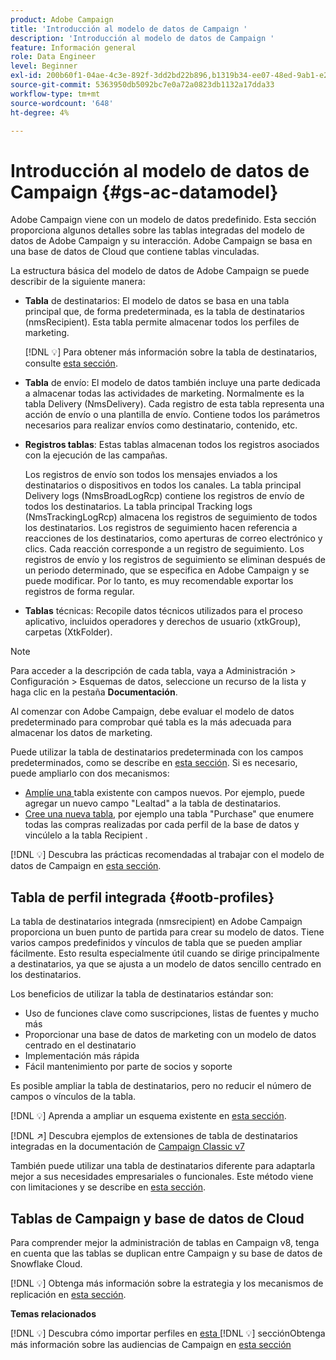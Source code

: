 ```yaml
---
product: Adobe Campaign
title: 'Introducción al modelo de datos de Campaign '
description: 'Introducción al modelo de datos de Campaign '
feature: Información general
role: Data Engineer
level: Beginner
exl-id: 200b60f1-04ae-4c3e-892f-3dd2bd22b896,b1319b34-ee07-48ed-9ab1-e2d12d3d99f8
source-git-commit: 5363950db5092bc7e0a72a0823db1132a17dda33
workflow-type: tm+mt
source-wordcount: '648'
ht-degree: 4%

---
```


# Introducción al modelo de datos de Campaign {#gs-ac-datamodel}

Adobe Campaign viene con un modelo de datos predefinido. Esta sección proporciona algunos detalles sobre las tablas integradas del modelo de datos de Adobe Campaign y su interacción. Adobe Campaign se basa en una base de datos de Cloud que contiene tablas vinculadas.

La estructura básica del modelo de datos de Adobe Campaign se puede describir de la siguiente manera:

* **Tabla** de destinatarios: El modelo de datos se basa en una tabla principal que, de forma predeterminada, es la tabla de destinatarios (nmsRecipient). Esta tabla permite almacenar todos los perfiles de marketing.

   [!DNL :bulb:] Para obtener más información sobre la tabla de destinatarios, consulte  [esta sección](#ootb-profiles).

* **Tabla** de envío: El modelo de datos también incluye una parte dedicada a almacenar todas las actividades de marketing. Normalmente es la tabla Delivery (NmsDelivery). Cada registro de esta tabla representa una acción de envío o una plantilla de envío. Contiene todos los parámetros necesarios para realizar envíos como destinatario, contenido, etc.

* **Registros tablas**: Estas tablas almacenan todos los registros asociados con la ejecución de las campañas.

   Los registros de envío son todos los mensajes enviados a los destinatarios o dispositivos en todos los canales. La tabla principal Delivery logs (NmsBroadLogRcp) contiene los registros de envío de todos los destinatarios.
La tabla principal Tracking logs (NmsTrackingLogRcp) almacena los registros de seguimiento de todos los destinatarios. Los registros de seguimiento hacen referencia a reacciones de los destinatarios, como aperturas de correo electrónico y clics. Cada reacción corresponde a un registro de seguimiento.
Los registros de envío y los registros de seguimiento se eliminan después de un periodo determinado, que se especifica en Adobe Campaign y se puede modificar. Por lo tanto, es muy recomendable exportar los registros de forma regular.

* **Tablas** técnicas: Recopile datos técnicos utilizados para el proceso aplicativo, incluidos operadores y derechos de usuario (xtkGroup), carpetas (XtkFolder).

>[!NOTE]
>
>Para acceder a la descripción de cada tabla, vaya a Administración > Configuración > Esquemas de datos, seleccione un recurso de la lista y haga clic en la pestaña **Documentación**.

Al comenzar con Adobe Campaign, debe evaluar el modelo de datos predeterminado para comprobar qué tabla es la más adecuada para almacenar los datos de marketing.

Puede utilizar la tabla de destinatarios predeterminada con los campos predeterminados, como se describe en [esta sección](#ootb-profiles). Si es necesario, puede ampliarlo con dos mecanismos:

* [Amplíe una ](extend-schema.md) tabla existente con campos nuevos. Por ejemplo, puede agregar un nuevo campo &quot;Lealtad&quot; a la tabla de destinatarios.
* [Cree una nueva tabla](create-schema.md), por ejemplo una tabla &quot;Purchase&quot; que enumere todas las compras realizadas por cada perfil de la base de datos y vincúlelo a la tabla Recipient .

[!DNL :bulb:] Descubra las prácticas recomendadas al trabajar con el modelo de datos de Campaign en  [esta sección](datamodel-best-practices.md).

## Tabla de perfil integrada {#ootb-profiles}

La tabla de destinatarios integrada (nmsrecipient) en Adobe Campaign proporciona un buen punto de partida para crear su modelo de datos. Tiene varios campos predefinidos y vínculos de tabla que se pueden ampliar fácilmente. Esto resulta especialmente útil cuando se dirige principalmente a destinatarios, ya que se ajusta a un modelo de datos sencillo centrado en los destinatarios.

Los beneficios de utilizar la tabla de destinatarios estándar son:

* Uso de funciones clave como suscripciones, listas de fuentes y mucho más
* Proporcionar una base de datos de marketing con un modelo de datos centrado en el destinatario
* Implementación más rápida
* Fácil mantenimiento por parte de socios y soporte

Es posible ampliar la tabla de destinatarios, pero no reducir el número de campos o vínculos de la tabla.

[!DNL :bulb:] Aprenda a ampliar un esquema existente en  [esta sección](extend-schema.md).

[!DNL :arrow_upper_right:] Descubra ejemplos de extensiones de tabla de destinatarios integradas en la documentación de  [Campaign Classic v7](https://experienceleague.adobe.com/docs/campaign-classic/using/configuring-campaign-classic/editing-schemas/examples-of-schemas-edition.html?lang=en#extending-a-table)

También puede utilizar una tabla de destinatarios diferente para adaptarla mejor a sus necesidades empresariales o funcionales. Este método viene con limitaciones y se describe en [esta sección](custom-recipient.md).

## Tablas de Campaign y base de datos de Cloud

Para comprender mejor la administración de tablas en Campaign v8, tenga en cuenta que las tablas se duplican entre Campaign y su base de datos de Snowflake Cloud.

[!DNL :bulb:] Obtenga más información sobre la estrategia y los mecanismos de replicación en  [esta sección](../config/replication.md).

**Temas relacionados**

[!DNL :bulb:] Descubra cómo importar perfiles en  [esta ](../start/import.md)
[!DNL :bulb:] secciónObtenga más información sobre las audiencias de Campaign en  [esta sección](../start/audiences.md)
